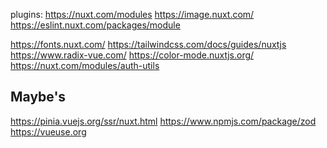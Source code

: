 plugins:
https://nuxt.com/modules
https://image.nuxt.com/
https://eslint.nuxt.com/packages/module

https://fonts.nuxt.com/
https://tailwindcss.com/docs/guides/nuxtjs
https://www.radix-vue.com/
https://color-mode.nuxtjs.org/
https://nuxt.com/modules/auth-utils

<!-- https://nuxt.com/modules/i18n FOR MULTIPLE LANGUAGES -->

## Maybe's

https://pinia.vuejs.org/ssr/nuxt.html
https://www.npmjs.com/package/zod
https://vueuse.org
